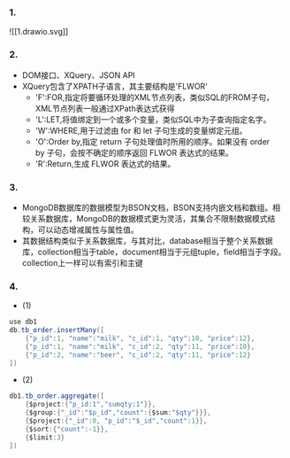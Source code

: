 ### 1.
![[1.drawio.svg]]
### 2.
- DOM接口、XQuery、JSON API
- XQuery包含了XPATH子语言，其主要结构是'FLWOR'
	- 'F':FOR,指定将要循环处理的XML节点列表，类似SQL的FROM子句，XML节点列表一般通过XPath表达式获得
	- 'L':LET,将值绑定到一个或多个变量，类似SQL中为子查询指定名字。
	- 'W':WHERE,用于过滤由 for 和 let 子句生成的变量绑定元组。
	- 'O':Order by,指定 return 子句处理值时所用的顺序。如果没有 order by 子句，会按不确定的顺序返回 FLWOR 表达式的结果。
	- 'R':Return,生成 FLWOR 表达式的结果。
### 3.
- MongoDB数据库的数据模型为BSON文档，BSON支持内嵌文档和数组。相较关系数据库，MongoDB的数据模式更为灵活，其集合不限制数据模式结构，可以动态增减属性与属性值。
- 其数据结构类似于关系数据库，与其对比，database相当于整个关系数据库，collection相当于table，document相当于元组tuple，field相当于字段。collection上一样可以有索引和主键
### 4.
- (1)
```java
use db1
db.tb_order.insertMany([
    {"p_id":1, "name":"milk", "c_id":1, "qty":10, "price":12},
    {"p_id":1, "name":"milk", "c_id":2, "qty":11, "price":10},
    {"p_id":2, "name":"beer", "c_id":2, "qty":11, "price":12}
])
```
- (2)
```java
db1.tb_order.aggregate([
	{$project:{"p_id:1","sumqty:1"}},
    {$group:{"_id":"$p_id","count":{$sum:"$qty"}}},
    {$project:{"_id":0, "p_id":"$_id","count":1}},
    {$sort:{"count":-1}},
    {$limit:3}
])


```